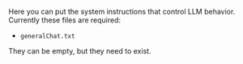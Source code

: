 Here you can put the system instructions that control LLM behavior. Currently these files are required:

- `generalChat.txt`

They can be empty, but they need to exist.
